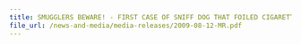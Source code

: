 ```yaml
---
title: SMUGGLERS BEWARE! - FIRST CASE OF SNIFF DOG THAT FOILED CIGARETTE SMUGGLING ATTEMPT 
file_url: /news-and-media/media-releases/2009-08-12-MR.pdf
---
```


